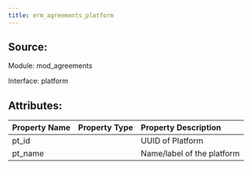 ```yaml
---
title: erm_agreements_platform
---
```

## Source:

Module: mod_agreements

Interface: platform

## Attributes:

| Property Name   | Property Type   | Property Description       |
|:----------------|:----------------|:---------------------------|
| pt_id           |                 | UUID of Platform           |
| pt_name         |                 | Name/label of the platform |

